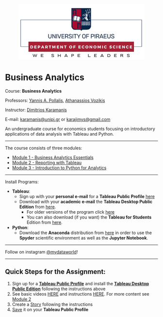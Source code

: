 <p align="center">
<img src="images/unipi_logo.png">
</p>

# Business Analytics

<!-- Economics Department, University of Piraeus, 18534 Piraeus, Greece -->

Course: **Business Analytics**

Professors: [Yannis A. Pollalis](https://www.unipi.gr/unipi/en/yannis.html), [Athanassios Vozikis](https://www.unipi.gr/unipi/en/avozik.html)

Instructor: [Dimitrios Karamanis](https://www.linkedin.com/in/dimitrios-karamanis/)

E-mail: karamanis@unipi.gr or karajimys@gmail.com

An undergraduate course for economics students focusing on introductory applications of data analysis with Tableau and Python.

------------------------------------------------------------------------------------------------------------------------
The course consists of three modules:
- [Module 1 - Business Analytics Essentials](https://github.com/karajimys/BusinessAnalytics/tree/main/Module%201%20-%20Business%20Analytics%20Essentials)
- [Module 2 - Reporting with Tableau](https://github.com/karajimys/BusinessAnalytics/tree/main/Module%202%20-%20Reporting%20with%20Tableau)
- [Module 3 - Introduction to Python for Analytics](https://github.com/karajimys/BusinessAnalytics/tree/main/Module%203%20-%20Introduction%20to%20Python%20for%20Analytics)
------------------------------------------------------------------------------------------------------------------------
Install Programs:

- **Tableau**:
  - Sign up with your **personal e-mail** for a **Tableau Public Profile** [here](https://public.tableau.com/app/discover) 
  - Download with your **academic e-mail** the **Tableau Desktop Public Edition** from [here](https://www.tableau.com/products/public/download). 
    - For older versions of the program click [here](https://www.tableau.com/support/releases?_ga=2.163094654.312440662.1665430260-281830350.1663861749)
    - You can also download (if you want) the **Tableau for Students** Edition from [here](https://www.tableau.com/academic/students).
- **Python**: 
  - Download the **Anaconda** distribution from [here](https://www.anaconda.com/products/distribution) in order to use the **Spyder** scientific environment as well as the **Jupyter Notebook**. 

------------------------------------------------------------------------------------------------------------------------
Follow on instagram [@mydataworld](https://www.instagram.com/mydataworld/?hl=en)!



------------------------------------------------------------------------------------------------------------------------
## Quick Steps for the Assignment:
1. Sign up for a [**Tableau Public Profile**](https://public.tableau.com/app/discover) and install the [**Tableau Desktop Public Edition**](https://www.tableau.com/products/public/download) following the instructions above
2. See basic videos [HERE](https://public.tableau.com/app/resources/learn) and  instructions [HERE](https://help.tableau.com/current/guides/get-started-tutorial/en-us/get-started-tutorial-connect.htm). For more content see [Module 2](https://github.com/karajimys/BusinessAnalytics/tree/main/Module%202%20-%20Reporting%20with%20Tableau)
3. Create a [Story](https://www.youtube.com/watch?v=FgVnTwGqlfM&ab_channel=Marketing353) following the instructions
4. [Save](https://www.youtube.com/watch?v=ovZJyqLaypY&ab_channel=2021TableauCourse) it on your **Tableau Public Profile** 











